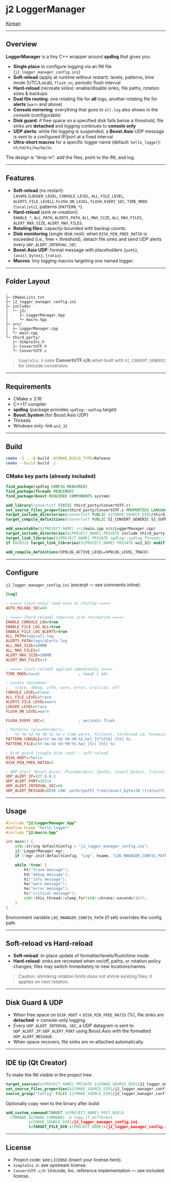 # j2 LoggerManager

[Korean](README.ko.md)

---

## Overview

**LoggerManager** is a tiny C++ wrapper around **spdlog** that gives you:

- **Single place** to configure logging via an INI file (`j2_logger_manager_config.ini`)
- **Soft-reload** (apply at runtime without restart): levels, patterns, time mode (UTC/Local), `flush_on`, periodic flush interval
- **Hard-reload** (recreate sinks): enable/disable sinks, file paths, rotation sizes & backups
- **Dual file routing**: one rotating file for **all** logs, another rotating file for **alerts** (`warn` and above)
- **Console mirroring**: everything that goes to `all.log` also shows in the console (configurable)
- **Disk guard**: if free space on a specified disk falls below a threshold, file sinks are **detached** and logging continues to **console only**
- **UDP alerts**: while file logging is suspended, a **Boost.Asio** UDP message is sent to a configured IP/port at a fixed interval
- **Ultra-short macros** for a specific logger name (default: `hello_logger`): `ht/hd/hi/hw/he/hc`

The design is “drop-in”: add the files, point to the INI, and log.

---

## Features

- **Soft-reload** (no restart):  
  Levels (`LOGGER_LEVEL`, `CONSOLE_LEVEL`, `ALL_FILE_LEVEL`, `ALERTS_FILE_LEVEL`), `FLUSH_ON_LEVEL`, `FLUSH_EVERY_SEC`, `TIME_MODE` (`local|utc`), patterns (`PATTERN_*`).
- **Hard-reload** (sink re-creation):  
  `ENABLE_*`, `ALL_PATH`, `ALERTS_PATH`, `ALL_MAX_SIZE`, `ALL_MAX_FILES`, `ALERT_MAX_SIZE`, `ALERT_MAX_FILES`.
- **Rotating files**: capacity-bounded with backup counts.
- **Disk monitoring** (single disk root): when `DISK_MIN_FREE_RATIO` is exceeded (i.e., free < threshold), detach file sinks and send UDP alerts every `UDP_ALERT_INTERVAL_SEC`.
- **Boost.Asio UDP**: format message with placeholders `{path}`, `{avail_bytes}`, `{ratio}`.
- **Macros**: tiny logging macros targeting one named logger.

---

## Folder Layout

```
.
├─ CMakeLists.txt
├─ j2_logger_manager_config.ini
├─ include/
│  └─ j2/
│     ├─ LoggerManager.hpp
│     └─ macro.hpp
├─ src/
│  ├─ LoggerManager.cpp
│  └─ main.cpp
└─ third_party/
   ├─ SimpleIni.h
   ├─ ConvertUTF.h
   └─ ConvertUTF.c
```

> `SimpleIni.h` uses **ConvertUTF.c/h** when built with `SI_CONVERT_GENERIC` for Unicode conversion.

---

## Requirements

- CMake ≥ 3.16
- C++17 compiler
- **spdlog** (package provides `spdlog::spdlog` target)
- **Boost.System** (for Boost.Asio UDP)
- Threads
- Windows only: link `ws2_32`

---

## Build

```bash
cmake -S . -B build -DCMAKE_BUILD_TYPE=Release
cmake --build build -j
```

### CMake key parts (already included)

```cmake
find_package(spdlog CONFIG REQUIRED)
find_package(Threads REQUIRED)
find_package(Boost REQUIRED COMPONENTS system)

add_library(convertutf STATIC third_party/ConvertUTF.c)
set_source_files_properties(third_party/ConvertUTF.c PROPERTIES LANGUAGE C)
target_include_directories(convertutf PUBLIC ${CMAKE_SOURCE_DIR}/third_party)
target_compile_definitions(convertutf PUBLIC SI_CONVERT_GENERIC SI_SUPPORT_IOSTREAMS)

add_executable(${PROJECT_NAME} src/main.cpp src/LoggerManager.cpp)
target_include_directories(${PROJECT_NAME} PRIVATE include third_party ${Boost_INCLUDE_DIRS})
target_link_libraries(${PROJECT_NAME} PRIVATE spdlog::spdlog Threads::Threads Boost::system convertutf)
if (WIN32) target_link_libraries(${PROJECT_NAME} PRIVATE ws2_32) endif()

add_compile_definitions(SPDLOG_ACTIVE_LEVEL=SPDLOG_LEVEL_TRACE)
```

---

## Configure

`j2_logger_manager_config.ini` (excerpt — see comments inline):

```ini
[Log]

; ===== [init-only] read once at startup =====
AUTO_RELOAD_SEC=60

; ===== [hard-reload] requires sink recreation =====
ENABLE_CONSOLE_LOG=true
ENABLE_FILE_LOG_ALL=true
ENABLE_FILE_LOG_ALERTS=true
ALL_PATH=logs/all.log
ALERTS_PATH=logs/alerts.log
ALL_MAX_SIZE=100MB
ALL_MAX_FILES=5
ALERT_MAX_SIZE=100MB
ALERT_MAX_FILES=10

; ===== [soft-reload] applied immediately =====
TIME_MODE=local                 ; local | utc

; Levels (minimum):
;   trace, debug, info, warn, error, critical, off
CONSOLE_LEVEL=trace
ALL_FILE_LEVEL=trace
ALERTS_FILE_LEVEL=warn
LOGGER_LEVEL=trace
FLUSH_ON_LEVEL=warn

FLUSH_EVERY_SEC=1               ; periodic flush

; Patterns (placeholders):
;   %Y %m %d %H %M %S %e = time parts, %l=level, %t=thread id, %v=message, %^ %$=color on/off
PATTERN_CONSOLE=[%Y-%m-%d %H:%M:%S.%e] [%^%l%$] [%t] %v
PATTERN_FILE=[%Y-%m-%d %H:%M:%S.%e] [%l] [%t] %v

; Disk guard (single disk root) — soft-reload
DISK_ROOT=/hello
DISK_MIN_FREE_RATIO=5

; UDP alert (Boost.Asio). Placeholders: {path}, {avail_bytes}, {ratio}
UDP_ALERT_IP=127.0.0.1
UDP_ALERT_PORT=10514
UDP_ALERT_INTERVAL_SEC=60
UDP_ALERT_MESSAGE=DISK LOW: path={path} free={avail_bytes}B ({ratio}%)
```

---

## Usage

```cpp
#include "j2/LoggerManager.hpp"
#define hname "hello_logger"
#include "j2/macro.hpp"

int main() {
    std::string defaultConfig = "j2_logger_manager_config.ini";
    j2::LoggerManager mgr;
    if (!mgr.init(defaultConfig, "Log", hname, "LOG_MANAGER_CONFIG_PATH")) return 1;

    while (true) {
        ht("trace message");
        hd("debug message");
        hi("info message");
        hw("warn message");
        he("error message");
        hc("critical message");
        std::this_thread::sleep_for(std::chrono::seconds(10));
    }
}
```

Environment variable `LOG_MANAGER_CONFIG_PATH` (if set) overrides the config path.

---

## Soft-reload vs Hard-reload

- **Soft-reload**: in-place update of formatter/levels/flush/time mode.
- **Hard-reload**: sinks are recreated when on/off, paths, or rotation policy changes; files may switch immediately to new locations/names.

> Caution: shrinking rotation limits does not shrink existing files; it applies on next rotation.

---

## Disk Guard & UDP

- When free space on `DISK_ROOT` < `DISK_MIN_FREE_RATIO` (%), file sinks are **detached** → console-only logging.  
- Every `UDP_ALERT_INTERVAL_SEC`, a UDP datagram is sent to `UDP_ALERT_IP:UDP_ALERT_PORT` using Boost.Asio with the formatted `UDP_ALERT_MESSAGE`.  
- When space recovers, file sinks are re-attached automatically.

---

## IDE tip (Qt Creator)

To make the INI visible in the project tree:
```cmake
target_sources(${PROJECT_NAME} PRIVATE ${CMAKE_SOURCE_DIR}/j2_logger_manager_config.ini)
set_source_files_properties(${CMAKE_SOURCE_DIR}/j2_logger_manager_config.ini PROPERTIES HEADER_FILE_ONLY TRUE)
source_group("Config" FILES ${CMAKE_SOURCE_DIR}/j2_logger_manager_config.ini)
```

Optionally copy next to the binary after build:
```cmake
add_custom_command(TARGET ${PROJECT_NAME} POST_BUILD
  COMMAND ${CMAKE_COMMAND} -E copy_if_different
          ${CMAKE_SOURCE_DIR}/j2_logger_manager_config.ini
          $<TARGET_FILE_DIR:${PROJECT_NAME}>/j2_logger_manager_config.ini)
```

---

## License

- Project code: see `LICENSE` (insert your license here).  
- `SimpleIni.h`: see upstream license.  
- `ConvertUTF.c/h`: Unicode, Inc. reference implementation — see included license.
